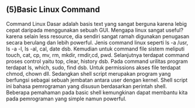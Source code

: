 <h2>(5)Basic Linux Command</h2>

Command Linux Dasar adalah basis text yang sangat berguna karena lebig cepat daripada menggunakan sebuah GUI. Mengapa linux sangat useful? karena selain less resource, dia sendiri sangat ramah digunakan penugasan secara berulang dan lebih powerful. Jenis command linux seperti ls -a /usr, ls -a -l, ls -al, cal, date dsb. Kemudian untuk command file sistem meliputi touch, cat, cp, mv, rm, mkdir, rmdir,cd, pwd. Selanjutnya terdapat command proses control yaitu top, clear, history dsb. Pada command urilitas program terdapat ls, which, sudo, find dsb. Untuk permissions akses file terdapat chmod, chown dll. Sedangkan shell script merupakan program yang berfungsi sebagai sebuah jembatan antara user dengan kernel. Shell script ini bahasa pemrograman yang disusun berdasarkan perintah shell. Beberapa pemahaman pada basic shell kemungkinan dapat membantu kita pada pemrograman yang simple namun powerful. 
